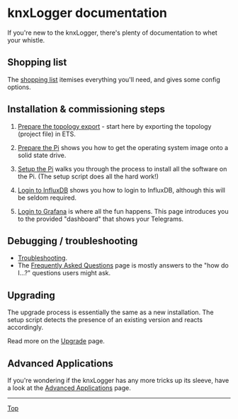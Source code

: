 # knxLogger documentation

If you're new to the knxLogger, there's plenty of documentation to whet your whistle.

## Shopping list

The [shopping list](/docs/shopping-list.md) itemises everything you'll need, and gives some config options.

## Installation & commissioning steps

1. [Prepare the topology export](/docs/step1-prepare-the-topology-export.md) - start here by exporting the topology (project file) in ETS.

2. [Prepare the Pi](/docs/step2-prepare-the-pi.md) shows you how to get the operating system image onto a solid state drive.

3. [Setup the Pi](/docs/step3-setup-the-Pi.md) walks you through the process to install all the software on the Pi. (The setup script does all the hard work!)
4. [Login to InfluxDB](/docs/step4-login-to-influxdb.md) shows you how to login to InfluxDB, although this will be seldom required.
5. [Login to Grafana](/docs/step5-login-to-grafana.md) is where all the fun happens. This page introduces you to the provided "dashboard" that shows your Telegrams.

## Debugging / troubleshooting

- [Troubleshooting](/docs/troubleshooting.md).
- The [Frequently Asked Questions](/docs/FAQ.md) page is mostly answers to the "how do I...?" questions users might ask.

## Upgrading

The upgrade process is essentially the same as a new installation. The setup script detects the presence of an existing version and reacts accordingly.

Read more on the [Upgrade](/docs/upgrade.md) page.

## Advanced Applications

If you're wondering if the knxLogger has any more tricks up its sleeve, have a look at the [Advanced Applications](/docs/advanced-applications.md) page.
<br>

<hr />

[Top](#knxLogger-documentation)

